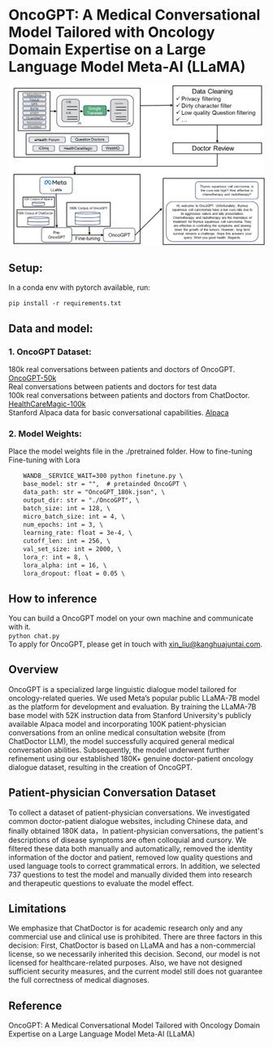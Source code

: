 # **OncoGPT: A Medical Conversational Model Tailored with Oncology Domain Expertise on a Large Language Model Meta-AI (LLaMA)**
![image](https://github.com/OncoGPT1/OncoGPT1/blob/main/fig/oncogpt.png)

## Setup:
In a conda env with pytorch available, run:  
```
pip install -r requirements.txt 
```

## Data and model:
### 1. OncoGPT Dataset:
180k real conversations between patients and doctors of OncoGPT. [OncoGPT-50k](https://github.com/OncoGPT1/OncoGPT1/blob/main/data/OncoGPT_demo.rar)  
Real conversations between patients and doctors for test data  
100k real conversations between patients and doctors from ChatDoctor. [HealthCareMagic-100k](https://drive.google.com/file/d/1lyfqIwlLSClhgrCutWuEe_IACNq6XNUt/view?usp=sharing)  
Stanford Alpaca data for basic conversational capabilities. [Alpaca](https://github.com/OncoGPT1/OncoGPT1/blob/main/data/alpaca.json)  

### 2. Model Weights:
Place the model weights file in the ./pretrained folder.
How to fine-tuning
Fine-tuning with Lora

```
    WANDB__SERVICE_WAIT=300 python finetune.py \
    base_model: str = "",  # pretainded OncoGPT \
    data_path: str = "OncoGPT_180k.json", \
    output_dir: str = "./OncoGPT", \
    batch_size: int = 128, \
    micro_batch_size: int = 4, \
    num_epochs: int = 3, \
    learning_rate: float = 3e-4, \
    cutoff_len: int = 256, \
    val_set_size: int = 2000, \
    lora_r: int = 8, \
    lora_alpha: int = 16, \
    lora_dropout: float = 0.05 \
```

## How to inference
You can build a OncoGPT model on your own machine and communicate with it.  
``` python chat.py ```  
To apply for OncoGPT, please get in touch with xin_liu@kanghuajuntai.com.

## Overview
OncoGPT is a specialized large linguistic dialogue model tailored for oncology-related queries. We used Meta’s popular public LLaMA-7B model as the platform for development and evaluation. By training the LLaMA-7B base model with 52K instruction data from Stanford University's publicly available Alpaca model and incorporating 100K patient-physician conversations from an online medical consultation website (from ChatDoctor LLM), the model successfully acquired general medical conversation abilities.  Subsequently, the model underwent further refinement using our established 180K+ genuine doctor-patient oncology dialogue dataset, resulting in the creation of OncoGPT.

## Patient-physician Conversation Dataset
To collect a dataset of patient-physician conversations. We investigated common doctor-patient dialogue websites, including Chinese data, and finally obtained 180K data，In patient-physician conversations, the patient's descriptions of disease symptoms are often colloquial and cursory. We filtered these data both manually and automatically, removed the identity information of the doctor and patient, removed low quality questions and used language tools to correct grammatical errors. In addition, we selected 737 questions to test the model and manually divided them into research and therapeutic questions to evaluate the model effect.
## Limitations
We emphasize that ChatDoctor is for academic research only and any commercial use and clinical use is prohibited. There are three factors in this decision: First, ChatDoctor is based on LLaMA and has a non-commercial license, so we necessarily inherited this decision. Second, our model is not licensed for healthcare-related purposes. Also, we have not designed sufficient security measures, and the current model still does not guarantee the full correctness of medical diagnoses.
## Reference
OncoGPT: A Medical Conversational Model Tailored with Oncology Domain Expertise on a Large Language Model Meta-AI (LLaMA)
